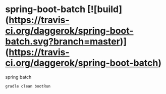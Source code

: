 spring-boot-batch [![build] (https://travis-ci.org/daggerok/spring-boot-batch.svg?branch=master)] (https://travis-ci.org/daggerok/spring-boot-batch)
=================

spring batch 

```sh
gradle clean bootRun
```
